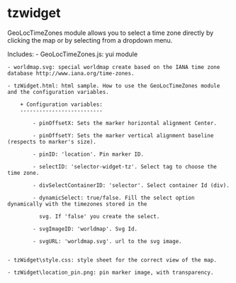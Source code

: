 tzwidget
========

GeoLocTimeZones module allows you to select a time zone directly by clicking the map or by selecting from a dropdown menu.


Includes:
	- GeoLocTimeZones.js: yui module

	- worldmap.svg: special worldmap create based on the IANA time zone database http://www.iana.org/time-zones.

	- tzWidget.html: html sample. How to use the GeoLocTimeZones module and the configuration variables.
		
		+ Configuration variables:
		--------------------------
	
			- pinOffsetX: Sets the marker horizontal alignment Center.
                        
			- pinOffsetY: Sets the marker vertical alignment baseline (respects to marker's size).
                            
			- pinID: 'location'. Pin marker ID.
                            
			- selectID: 'selector-widget-tz'. Select tag to choose the time zone.
                            
			- divSelectContainerID: 'selector'. Select container Id (div).
                            
			- dynamicSelect: true/false. Fill the select option dynamically with the timezones stored in the 
			
			  svg. If 'false' you create the select.
                            
			- svgImageID: 'worldmap'. Svg Id.
                            
			- svgURL: 'worldmap.svg'. url to the svg image.


	- tzWidget\style.css: style sheet for the correct view of the map.

	- tzWidget\location_pin.png: pin marker image, with transparency.
